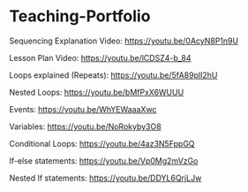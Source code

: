 # Teaching-Portfolio

Sequencing Explanation Video:
https://youtu.be/0AcyN8P1n9U

Lesson Plan Video:
https://youtu.be/lCDSZ4-b_84

Loops explained (Repeats):
https://youtu.be/5fA89plI2hU

Nested Loops:
https://youtu.be/bMfPxX6WUUU

Events:
https://youtu.be/WhYEWaaaXwc

Variables:
https://youtu.be/NoRokyby3O8

Conditional Loops:
https://youtu.be/4az3N5FppGQ

If-else statements: 
https://youtu.be/Vp0Mg2mVzGo

Nested If statements:
https://youtu.be/DDYL6QrjLJw
